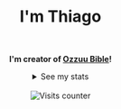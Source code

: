 <div align=center>
  <h1>I'm Thiago</h1>
  <br>

  **I'm creator of [Ozzuu Bible](https://bible.ozzuu.com)!**
  <details>
    <summary>See my stats</summary>
    <img src="https://github-profile-trophy.vercel.app/?username=thisago&theme=onedark">
    <img src="https://github-readme-stats.vercel.app/api?username=thisago&show_icons=true&theme=dark">
    <img src="https://github-readme-streak-stats.herokuapp.com/?user=thisago&theme=dark">
    <img src="https://github-readme-stats.vercel.app/api/top-langs/?username=thisago&theme=dark&layout=compact">
    <img src="https://github-readme-activity-graph.vercel.app/graph?username=thisago&bg_color=181722&color=e7ecee&line=0e3e53&point=479c9c&area=true&hide_border=true)](https://github.com/ashutosh00710/github-readme-activity-graph">
  </details>
  <br>
    <div><img src="https://komarev.com/ghpvc/?username=thisago&label=Profile%20views&color=000000&style=flat-square"
      alt="Visits counter" title="Visits counter" /></div>
</div>
